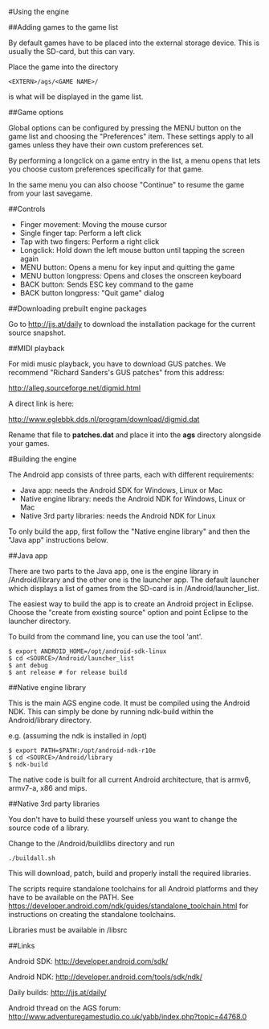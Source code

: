 #Using the engine


##Adding games to the game list

By default games have to be placed into the external storage device. This is
usually the SD-card, but this can vary.

Place the game into the directory

    <EXTERN>/ags/<GAME NAME>/

<GAME NAME> is what will be displayed in the game list.



##Game options

Global options can be configured by pressing the MENU button on the game list
and choosing the "Preferences" item. These settings apply to all games unless
they have their own custom preferences set.

By performing a longclick on a game entry in the list, a menu opens that lets
you choose custom preferences specifically for that game.

In the same menu you can also choose "Continue" to resume the game from
your last savegame.



##Controls

-   Finger movement: Moving the mouse cursor
-   Single finger tap: Perform a left click
-   Tap with two fingers: Perform a right click
-   Longclick: Hold down the left mouse button until tapping the screen again
-   MENU button: Opens a menu for key input and quitting the game
-   MENU button longpress: Opens and closes the onscreen keyboard
-   BACK button: Sends ESC key command to the game
-   BACK button longpress: "Quit game" dialog




##Downloading prebuilt engine packages

Go to http://jjs.at/daily to download the installation package for the current
source snapshot.



##MIDI playback

For midi music playback, you have to download GUS patches. We recommend
"Richard Sanders's GUS patches" from this address:

http://alleg.sourceforge.net/digmid.html

A direct link is here:

http://www.eglebbk.dds.nl/program/download/digmid.dat

Rename that file to **patches.dat** and place it into the **ags**
directory alongside your games.



#Building the engine

The Android app consists of three parts, each with different requirements:

-   Java app: needs the Android SDK for Windows, Linux or Mac
-   Native engine library: needs the Android NDK for Windows, Linux or Mac
-   Native 3rd party libraries: needs the Android NDK for Linux

To only build the app, first follow the "Native engine library" and then the "Java app"
instructions below.

##Java app

There are two parts to the Java app, one is the engine library in <SOURCE>/Android/library
and the other one is the launcher app. The default launcher which displays a list
of games from the SD-card is in <SOURCE>/Android/launcher_list.

The easiest way to build the app is to create an Android project in Eclipse. Choose the
"create from existing source" option and point Eclipse to the launcher directory.

To build from the command line, you can use the tool 'ant'.

    $ export ANDROID_HOME=/opt/android-sdk-linux
    $ cd <SOURCE>/Android/launcher_list
    $ ant debug
    $ ant release # for release build

##Native engine library

This is the main AGS engine code. It must be compiled using the Android NDK. This can
simply be done by running ndk-build within the <SOURCE>Android/library directory. 

e.g. (assuming the ndk is installed in /opt)

    $ export PATH=$PATH:/opt/android-ndk-r10e
    $ cd <SOURCE>/Android/library
    $ ndk-build

The native code is built for all current Android architecture, that is armv6, armv7-a,
x86 and mips.


##Native 3rd party libraries

You don't have to build these yourself unless you want to change the source code of
a library.

Change to the <SOURCE>/Android/buildlibs directory and run

    ./buildall.sh

This will download, patch, build and properly install the required libraries.

The scripts require standalone toolchains for all Android platforms and they have to
be available on the PATH. See https://developer.android.com/ndk/guides/standalone_toolchain.html
for instructions on creating the standalone toolchains.

Libraries must be available in <SOURCE>/libsrc



##Links

Android SDK: http://developer.android.com/sdk/

Android NDK: http://developer.android.com/tools/sdk/ndk/

Daily builds: http://jjs.at/daily/

Android thread on the AGS forum: http://www.adventuregamestudio.co.uk/yabb/index.php?topic=44768.0
